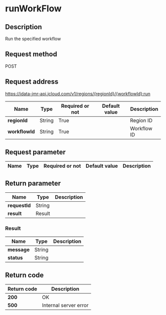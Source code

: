 # runWorkFlow


## Description
Run the specified workflow

## Request method
POST

## Request address
https://idata-jmr-api.jcloud.com/v1/regions/{regionId}/{workflowId}:run

|Name|Type|Required or not|Default value|Description|
|---|---|---|---|---|
|**regionId**|String|True||Region ID|
|**workflowId**|String|True||Workflow ID|

## Request parameter
|Name|Type|Required or not|Default value|Description|
|---|---|---|---|---|


## Return parameter
|Name|Type|Description|
|---|---|---|
|**requestId**|String||
|**result**|Result||


### Result
|Name|Type|Description|
|---|---|---|
|**message**|String||
|**status**|String||

## Return code
|Return code|Description|
|---|---|
|**200**|OK|
|**500**|Internal server error|
